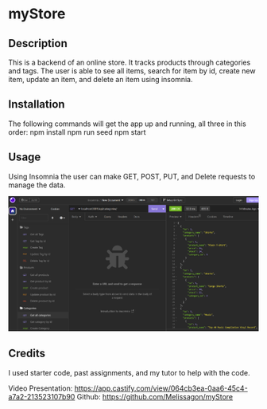 # myStore

## Description

This is a backend of an online store. It tracks products through categories and tags. The user is able to see all items, search for item by id, create new item, update an item, and delete an item using insomnia. 

## Installation

The following commands will get the app up and running, all three in this order:
npm install
npm run seed
npm start

## Usage

Using Insomnia the user can make GET, POST, PUT, and Delete requests to manage the data.  

![screenshot of app start up](assets/images/screenshot.png)

## Credits

I used starter code, past assignments, and my tutor to help with the code. 

Video Presentation: https://app.castify.com/view/064cb3ea-0aa6-45c4-a7a2-213523107b90
Github: https://github.com/Melissagon/myStore 